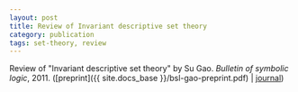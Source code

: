 ```yaml
---
layout: post
title: Review of Invariant descriptive set theory
category: publication
tags: set-theory, review
---
```


Review of "Invariant descriptive set theory" by Su Gao. *Bulletin of symbolic logic*, 2011. ([preprint]({{ site.docs_base }}/bsl-gao-preprint.pdf) \| [journal](http://dx.doi.org/10.2178/bsl/1305810914))
